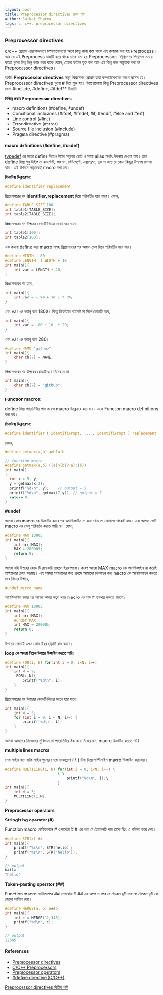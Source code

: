 ```yaml
---
layout: post
title: Preprocessor directives প্রথম পার্ট 
author: Saikat Sharma
tags: c, c++, preprocessor directives
---
```


### Preprocessor directives
c/c++ প্রোগ্রাম এক্সিকিউশনে কম্পাইলেশনের আগে কিছু কাজ করে থাকে এই কাজকে বলা হয় Preprocess। আর যে এই Preprocess কাজটি করে থাকে তাকে বলা হয় Preprocessor। প্রিপ্রসেসর প্রিপ্রসেস সময়ে কতো গুলো ভিন্ন ভিন্ন কাজ করে থাকে যেমন, হেডার ফাইল যুক্ত করা আর এই ভিন্ন কাজ সমুহকে বলা হয় Preprocessor directives। 

অর্থাৎ  **Preprocessor directives** সমুহ প্রিপ্রসেসর প্রোগ্রাম দ্বারা কম্পাইলেশনের আগে প্রসেস হয়। Preprocessor directives গুলো  # দিয়ে শুরু হয়। উল্লেখ্যযোগ্য কিছু Preprocessor directives হলো  #include, #define, #ifdef** ইত্যাদি। 

**বিভিন্ন প্রকার Preprocessor directives**
- macro definitions (#define, #undef)
- Conditional inclusions (#ifdef, #ifndef, #if, #endif, #else and #elif)
- Line control (#line)
- Error directive (#error)	
- Source file inclusion (#include)
- Pragma directive (#pragma)

#### macro definitions (#define, #undef)
[typedef](https://saikat-s.github.io/2020/05/25/What-is-typedef.html) এর মতো  define দিয়েও টাইপ সমুহের ছোট ও সহজ  alias অর্থাৎ  উপনাম দেওয়া যায়। তবে define দিয়ে শুধু টাইপ না কনস্টেন্ট, ফাংশন, স্টেটমেন্টে, এক্সপ্রেশন, ব্লক ও অন্য যে কোন কিছুর উপনাম দেওয়া যায়। এই উপনাম সমুহকেই  macro বলা হয়।  

**সিনটেক্স ডিক্লারেশন:**
```c
#define identifier replacement
```

প্রিপ্রসেসরের পর  **identifier, replacement**  দিয়ে পরিবর্তিত হয়ে যাবে। যেমন, 

```c
#define TABLE_SIZE 100
int table1[TABLE_SIZE];
int table2[TABLE_SIZE];
```
প্রিপ্রসেসরের পর উপরের কোডটি নিচের মতো হয়ে যাবে। 
```c
int table1[100];
int table2[100]; 
```
এক কথায়  define করা  macro সমুহ প্রিপ্রসেসরের  পর আসল ভেলু দিয়ে পরিবর্তিত হয়ে যায়। 
```c
#define WIDTH   80
#define LENGTH  ( WIDTH + 10 )
int main(){
    int var = LENGTH * 20;
}
```
প্রিপ্রসেসরের পর হবে,
```c
int main(){
    int var = ( 80 + 10 ) * 20;
}
```
এবং  var এর ভ্যালু হবে  1800। কিন্তু ডিফাইনে  ব্যাকেট না দিলে কোডটি হবে, 
```c
int main(){
    int var =  80 + 10  * 20;
}
```
এবং var এর ভ্যালু হবে  280।
```c
#define NAME "github"
int main(){
    char ch[7] = NAME;
}
```
প্রিপ্রসেসরের পর উপরের কোডটি হবে নিচের মতো। 
```c
int main(){
    char ch[7] = "github";
}
```
**Function macros:** 

define দিয়ে প্যারামিটার পাস করেও  macro ডিক্লেয়ার করা যায়। একে  Function macro definitions বলা হয়। 

**সিনটেক্স ডিক্লারেশন:**
```c
#define identifier ( identifieropt, ... , identifieropt ) replacement
```
যেমন, 
```c
#define getmax(a,b) a>b?a:b 
```
```c
// function macro
#define getmax(a,b) ((a)>(b)?(a):(b))
int main()
{
  int x = 5, y;
  y = getmax(x,2);       
  printf("%d\n", y);    // output = 5
  printf("%d\n", getmax(7,y)); // output = 7
  return 0;
}
```

**#undef**

আমরা কোন  macro কে  ডিফাইন করার পর  আনডিফাইন না করা পর্যন্ত তা প্রোগ্রামে থেকেই যায়। এবং আমরা সেই macro এর ভেলু পরিবর্তন করতে পারি না। যেমন, 

```c
#define MAX 10005
int main(){
	int arr[MAX];
	MAX = 200005;
	return 0;
}
```

আমরা যদি উপরের কোড টি রান করি তাহলে ইরর পাবো। কারণ আমরা  MAX macro কে  আনডিফাইন না করেই পাল্টানোর চেস্টা করেছি। এই সমস্যা সমাধানের জন্য প্রথমে আমাদের ডিফাইন করা macro কে আনডিফাইন করতে হবে নিচের উপায়ে, 
```c
#undef macro_name
```
আনডিফাইন করার পর আমরা আবার নতুন করে  macro এর নাম টি ব্যবহার করতে পারবো। 
```c
#define MAX 10005
int main(){
	int arr[MAX];
	#undef MAX
	int MAX = 200005;
	return 0;
}
```

উপরের কোডটি এখন কোন ইরর ছাড়াই রান করবে।

**loop কে আমরা নিচের উপায়ে ডিফাইন করতে পারি**।

```c
#define FOR(i, N) for(int i = 0; i<N; i++)
int main(){
	int N = 5;
   	 FOR(i,N){
		printf("%d\n", i);
	}
}
```
প্রিপ্রসেসরের পর উপরের কোডটি নিচের মতো হয়ে যাবে।

```c
int main(){
    int N = 5;
    for (int i = 0; i < N; i++) {
        printf("%d\n", i);
    }
}
```
আমরা আমাদের নিজেদের সুবিধা মতো প্যারামিটার ঠিক করে নিজের জন্য macro ডিফাইন করতে পারি। 

**multiple lines macros**

শেষ লাইন বাদে বাকি লাইন গুলোর শেষে  ব্যাকস্ল্যাশ ( \ )  চিহ্ন দিয়ে  মাল্টিলাইন macro ডিফাইন করা যায়। 
```c
#define MULTILINE(i, N) for(int i = 0; i<N; i++) \ 
                        { \ 
			                printf("%d\n", i);\
                        } 
int main(){
	int N = 5;
	MULTILINE(i,N);
}
```



**Preprocessor operators**

**Stringizing operator (#)**

Function macro ডেফিনেশনে # ওপারেটর টি # এর পরে যে টোকেনটি পায় তাকে  স্ট্রিং এ পরিনত  করে দেয়। 
```c
#define STR(x) #x
int main(){
	printf("%s\n", STR(hello));
	printf("%s\n", STR("hello"));
}
```
```c
// output
hello
"hello"
```

**Token-pasting operator (##)**

Function macro ডেফিনেশনে ## ওপারেটর টি ## এর আগে ও পরে যে টোকেন দুটি পায় সে  টোকেন দুটি কে  জোড়া লাগিয়ে দেয়। 
```c
#define MERGE(a, b) a##b
int main(){
	int c = MERGE(12,345);
	printf("%d\n", c);
}
```
```c
// output
12345
```

#### References
* [Preprocessor directives](http://www.cplusplus.com/doc/tutorial/preprocessor/)
* [C/C++ Preprocessors](https://www.geeksforgeeks.org/cc-preprocessors/)
* [Preprocessor operators](https://docs.microsoft.com/en-us/cpp/preprocessor/preprocessor-operators?view=vs-2019)
* [#define directive (C/C++)](https://docs.microsoft.com/en-us/cpp/preprocessor/hash-define-directive-c-cpp?view=vs-2019)


[Preprocessor directives দ্বিতীয় পার্ট](https://saikat-s.github.io/2020/05/29/Preprocessor-directives-part-two.html)
